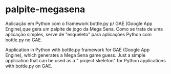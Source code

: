 # palpite-megasena
Aplicação em Python com o framework bottle.py p/ GAE (Google App Engine),que gera um palpite de jogo da Mega Sena.
Como se trata de uma aplicação simples, serve de "esqueleto" para aplicações Python com bottle.py no GAE.

Application in Python with bottle.py framework for GAE (Google App Engine), which generates a Mega Sena game guess.
Just a simple application that can be used as a " project skeleton" for Python applications with bottle.py on GAE.
